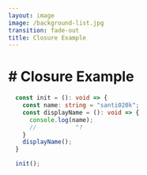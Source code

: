 ```yaml
---
layout: image
image: /background-list.jpg
transition: fade-out
title: Closure Example
---
```


<div class="flex flex-justify-center h-full flex-col">
  <div class="background">

  <h1 class="text-left m-b-0 font-bold">
    # Closure Example
  </h1>

```ts {all|1|9|1|2|3|6|3|4|all} {lines:true} twoslash
  const init = (): void => {
    const name: string = "santi020k";
    const displayName = (): void => {
      console.log(name);
      //           ^?
    }
    displayName();
  }

  init();
```

  </div>
</div>
<!-- name santi020k -->
